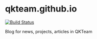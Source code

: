 # qkteam.github.io
[![Build Status](https://travis-ci.org/QKTeam/qkteam.github.io.svg?branch=source)](https://travis-ci.org/QKTeam/qkteam.github.io)

Blog for news, projects, articles in QKTeam
